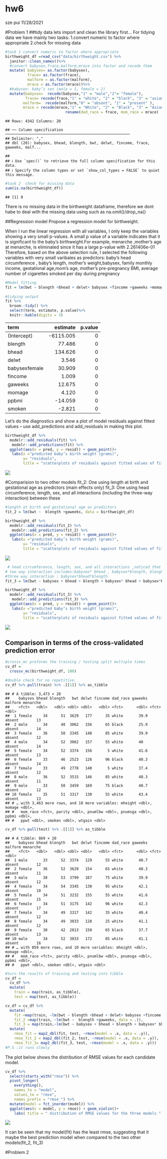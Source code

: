 hw6
================
sze pui
11/28/2021

#Problem 1 ##tidy data lets import and clean the library first… For
tidying data we have mainly two tasks: 1.convert numeric to factor where
appropriate 2.check for missing data

``` r
#task 1 convert numeric to factor where appropriate
birthweight_df =read_csv("data/birthweight.csv") %>% 
  janitor::clean_names()%>% 
  #convert babysex,frace,malform,mrace into factor and recode them 
  mutate( babysex= as.factor(babysex),
          frace= as.factor(frace),
          malform = as.factor(malform),
          mrace = as.factor(mrace))%>% 
  #babysex: baby’s sex (male = 1, female = 2)
  mutate(babysex=  recode(babysex,"1" = "male","2"= "female"),
         frace= recode(frace,"1" = "white", "2" = "black", "3" = "asian", "4" = "puerto rican", "8" = "other", "9" = "unknown"),
        malform=  recode(malform,"0" = "absent", "1" = "present" ),
        mrace = recode(mrace,"1" = "White", "2" = "Black", "3" = "Asian", "4" = "Puerto Rican", "8" = "Other")) %>% 
                           rename(dad_race = frace, mom_race = mrace)
```

    ## Rows: 4342 Columns: 20

    ## ── Column specification ────────────────────────────────────────────────────────
    ## Delimiter: ","
    ## dbl (20): babysex, bhead, blength, bwt, delwt, fincome, frace, gaweeks, malf...

    ## 
    ## ℹ Use `spec()` to retrieve the full column specification for this data.
    ## ℹ Specify the column types or set `show_col_types = FALSE` to quiet this message.

``` r
#task 2  check for missing data
sum(is.na(birthweight_df))
```

    ## [1] 0

There is no missing data in the birthweight dataframe, therefore we dont
habe to deal with the missing data using such as na.omit()/drop_na()

##Regression model Propose a regression model for birthweight.

When I run the linear regression with all variables, I only keep the
variables showing a very small p-values. A small p value of a variable
indicates that it is significant to the baby’s birthweight.For example,
menarche ,mother’s age at menarche, is eliminated since it has a large
p-value with 2.261406e-01  
Therefore, based on the above selection rule, I selected the following
variables with very small varibales as predictors: baby’s head
circumference , baby’s length, mother’s weight,babysex, family monthly
income, gestational age,mom’s age, mother’s pre-pregnancy BMI, average
number of cigarettes smoked per day during pregnancy

``` r
#Model fitting
fit = lm(bwt ~ blength +bhead + delwt+ babysex +fincome +gaweeks +momage +ppbmi +smoken , data = birthweight_df) 
 
#tidying output 
fit %>% 
  broom::tidy() %>% 
  select(term, estimate, p.value)%>% 
  knitr::kable(digits = 3)
```

| term          |  estimate | p.value |
|:--------------|----------:|--------:|
| (Intercept)   | -6115.005 |       0 |
| blength       |    77.486 |       0 |
| bhead         |   134.626 |       0 |
| delwt         |     3.546 |       0 |
| babysexfemale |    30.909 |       0 |
| fincome       |     1.009 |       0 |
| gaweeks       |    12.675 |       0 |
| momage        |     4.120 |       0 |
| ppbmi         |   -14.059 |       0 |
| smoken        |    -2.821 |       0 |

Let’s do the diagnostics and show a plot of model residuals against
fitted values – use add_predictions and add_residuals in making this
plot.

``` r
birthweight_df %>% 
  modelr::add_residuals(fit) %>% 
   modelr::add_predictions(fit) %>% 
  ggplot(aes(x = pred, y = resid)) + geom_point()+
   labs(x ="predicted baby’s birth weight (grams)", 
        y= "residuals", 
        title = "scatterplots of residuals against fitted values of fit_1")
```

![](hw6_files/figure-gfm/unnamed-chunk-3-1.png)<!-- -->

#Comparision to two other models fit_2: One using length at birth and
gestational age as predictors (main effects only) fit_3: One using head
circumference, length, sex, and all interactions (including the
three-way interaction) between these

``` r
#length at birth and gestational age as predictors
fit_2 = lm(bwt ~  blength +gaweeks, data = birthweight_df)

birthweight_df %>% 
  modelr::add_residuals(fit_2) %>% 
   modelr::add_predictions(fit_2) %>% 
  ggplot(aes(x = pred, y = resid)) + geom_point()+
   labs(x ="predicted baby’s birth weight (grams)", 
        y= "residuals", 
        title = "scatterplots of residuals against fitted values of fit_2")
```

![](hw6_files/figure-gfm/unnamed-chunk-4-1.png)<!-- -->

``` r
 # head circumference, length, sex, and all interactions ,noticed that the interaction between predictors can be caclulated by using multiply
# two way interaction includes:babysex* bhead , babysex*blength, blenght*bhead 
#three way interaction : babysex*bhead*blength
fit_3 = lm(bwt ~ babysex + bhead + blength + babysex* bhead + babysex*blength + blength*bhead + babysex*bhead*blength, data = birthweight_df)

birthweight_df %>% 
  modelr::add_residuals(fit_3) %>% 
   modelr::add_predictions(fit_3) %>% 
  ggplot(aes(x = pred, y = resid)) + geom_point()+
   labs(x ="predicted baby’s birth weight (grams)", 
        y= "residuals", 
        title = "scatterplots of residuals against fitted values of fit_3")
```

![](hw6_files/figure-gfm/unnamed-chunk-4-2.png)<!-- -->

## Comparison in terms of the cross-validated prediction error

``` r
#crossv_mc preforms the training / testing split multiple times
cv_df = 
  crossv_mc(birthweight_df, 100) 

#double check for no repetitive..
cv_df %>% pull(train) %>% .[[1]] %>% as_tibble
```

    ## # A tibble: 3,473 × 20
    ##    babysex bhead blength   bwt delwt fincome dad_race gaweeks malform menarche
    ##    <fct>   <dbl>   <dbl> <dbl> <dbl>   <dbl> <fct>      <dbl> <fct>      <dbl>
    ##  1 female     34      51  3629   177      35 white       39.9 absent        13
    ##  2 male       34      48  3062   156      65 black       25.9 absent        14
    ##  3 female     36      50  3345   148      85 white       39.9 absent        12
    ##  4 male       34      52  3062   157      55 white       40   absent        14
    ##  5 female     34      52  3374   156       5 white       41.6 absent        13
    ##  6 female     33      46  2523   126      96 black       40.3 absent        14
    ##  7 female     33      49  2778   140       5 white       37.4 absent        12
    ##  8 male       36      52  3515   146      85 white       40.3 absent        11
    ##  9 male       33      50  3459   169      75 black       40.7 absent        12
    ## 10 female     35      51  3317   130      55 white       43.4 absent        13
    ## # … with 3,463 more rows, and 10 more variables: mheight <dbl>, momage <dbl>,
    ## #   mom_race <fct>, parity <dbl>, pnumlbw <dbl>, pnumsga <dbl>, ppbmi <dbl>,
    ## #   ppwt <dbl>, smoken <dbl>, wtgain <dbl>

``` r
cv_df %>% pull(test) %>% .[[1]] %>% as_tibble
```

    ## # A tibble: 869 × 20
    ##    babysex bhead blength   bwt delwt fincome dad_race gaweeks malform menarche
    ##    <fct>   <dbl>   <dbl> <dbl> <dbl>   <dbl> <fct>      <dbl> <fct>      <dbl>
    ##  1 male       33      52  3374   129      55 white       40.7 absent        12
    ##  2 female     36      52  3629   154      65 white       40.3 absent        11
    ##  3 male       38      53  3799   167      75 white       39.9 absent        12
    ##  4 female     34      54  3345   130      95 white       42.1 absent        10
    ##  5 female     34      51  3232   155      55 white       41.6 absent        15
    ##  6 female     34      51  3175   142      96 white       42.3 absent        17
    ##  7 female     34      49  3317   142      35 white       40.4 absent        12
    ##  8 female     34      49  3033   128      25 white       41.1 absent        12
    ##  9 female     30      42  2013   150      65 black       37.7 absent        13
    ## 10 male       34      52  3033   172      85 white       41.1 absent        16
    ## # … with 859 more rows, and 10 more variables: mheight <dbl>, momage <dbl>,
    ## #   mom_race <fct>, parity <dbl>, pnumlbw <dbl>, pnumsga <dbl>, ppbmi <dbl>,
    ## #   ppwt <dbl>, smoken <dbl>, wtgain <dbl>

``` r
#turn the results of training and testing into tibble
cv_df =
  cv_df %>% 
  mutate(
    train = map(train, as_tibble),
    test = map(test, as_tibble))

cv_df = cv_df %>% 
  mutate(
    fit =map(train, ~lm(bwt ~ blength +bhead + delwt+ babysex +fincome +gaweeks +momage +ppbmi +smoken ,data = .)),
    fit_2 =map(train, ~lm(bwt ~  blength +gaweeks, data = .)),
    fit_3 = map(train,~lm(bwt ~ babysex + bhead + blength + babysex* bhead + babysex*blength + blength*bhead + babysex*bhead*blength, data = .)))%>% 
  mutate(
    rmse_fit = map2_dbl(fit, test, ~rmse(model = .x, data = .y)),
    rmse_fit_2 = map2_dbl(fit_2, test, ~rmse(model = .x, data = .y)),
    rmse_fit_3= map2_dbl(fit_3, test, ~rmse(model = .x, data = .y)))
#P.S :it runs slowly
```

The plot below shows the distribution of RMSE values for each candidate
model.

``` r
cv_df %>% 
  select(starts_with("rmse")) %>% 
  pivot_longer(
    everything(),
    names_to = "model", 
    values_to = "rmse",
    names_prefix = "rmse_") %>% 
  mutate(model = fct_inorder(model)) %>% 
  ggplot(aes(x = model, y = rmse)) + geom_violin()+
    labs( title = " distribution of RMSE values for the three models ")
```

![](hw6_files/figure-gfm/unnamed-chunk-6-1.png)<!-- -->

It can be seen that my model(fit) has the least rmse, suggesting that it
maybe the best prediction model when compared to the two other
models(fit_2, fit_3)

#Problem 2
